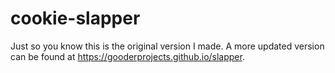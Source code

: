 # cookie-slapper
Just so you know this is the original version I made. A more updated version can be found at https://gooderprojects.github.io/slapper.

